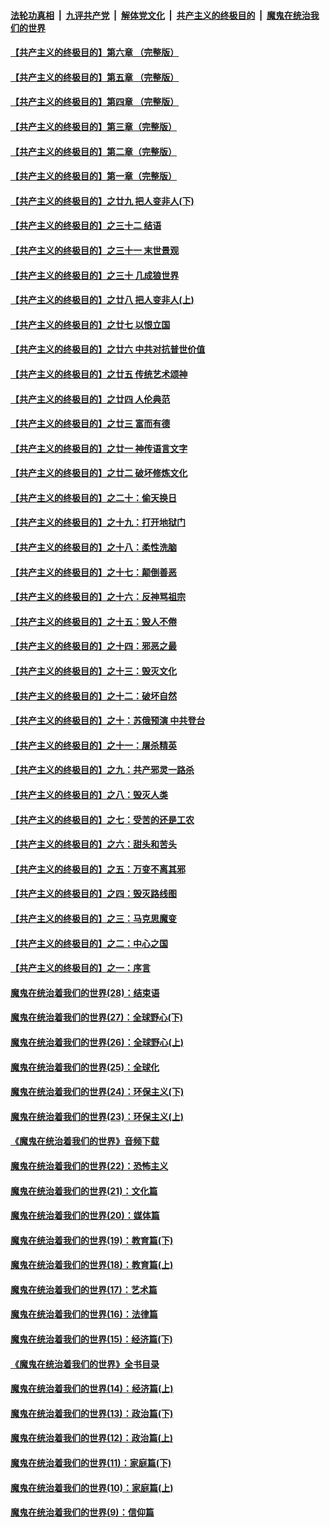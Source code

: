 

####  [法轮功真相](../../../../basic/blob/master/README.md?t=04161701) &nbsp;|&nbsp; [九评共产党](../../../../9ping.md/blob/master/README.md?t=04161701) &nbsp;|&nbsp; [解体党文化](../../../../jtdwh.md/blob/master/README.md?t=04161701)  &nbsp;|&nbsp; [共产主义的终极目的](../../../../gczydzjmd.md/blob/master/README.md?t=04161701) &nbsp;|&nbsp; [魔鬼在统治我们的世界](../../../../mgztzwmdsj.md/blob/master/README.md?t=04161701) 

#### [【共产主义的终极目的】第六章 （完整版）](../pages/nsc422/n11428913.md?t=04161701) 

#### [【共产主义的终极目的】第五章 （完整版）](../pages/nsc422/n11428912.md?t=04161701) 

#### [【共产主义的终极目的】第四章 （完整版）](../pages/nsc422/n11428907.md?t=04161701) 

#### [【共产主义的终极目的】第三章（完整版）](../pages/nsc422/n11428848.md?t=04161701) 

#### [【共产主义的终极目的】第二章（完整版）](../pages/nsc422/n11428831.md?t=04161701) 

#### [【共产主义的终极目的】第一章（完整版）](../pages/nsc422/n11417651.md?t=04161701) 

#### [【共产主义的终极目的】之廿九 把人变非人(下)](../pages/nsc422/n11344140.md?t=04161701) 

#### [【共产主义的终极目的】之三十二 结语](../pages/nsc422/n11360535.md?t=04161701) 

#### [【共产主义的终极目的】之三十一 末世景观](../pages/nsc422/n11351129.md?t=04161701) 

#### [【共产主义的终极目的】之三十 几成狼世界](../pages/nsc422/n11348280.md?t=04161701) 

#### [【共产主义的终极目的】之廿八 把人变非人(上)](../pages/nsc422/n11340492.md?t=04161701) 

#### [【共产主义的终极目的】之廿七 以恨立国](../pages/nsc422/n11336944.md?t=04161701) 

#### [【共产主义的终极目的】之廿六 中共对抗普世价值](../pages/nsc422/n11324785.md?t=04161701) 

#### [【共产主义的终极目的】之廿五 传统艺术颂神](../pages/nsc422/n11296396.md?t=04161701) 

#### [【共产主义的终极目的】之廿四 人伦典范](../pages/nsc422/n11296397.md?t=04161701) 

#### [【共产主义的终极目的】之廿三 富而有德](../pages/nsc422/n11283598.md?t=04161701) 

#### [【共产主义的终极目的】之廿一 神传语言文字](../pages/nsc422/n11263265.md?t=04161701) 

#### [【共产主义的终极目的】之廿二 破坏修炼文化](../pages/nsc422/n11245728.md?t=04161701) 

#### [【共产主义的终极目的】之二十：偷天换日](../pages/nsc422/n11238846.md?t=04161701) 

#### [【共产主义的终极目的】之十九：打开地狱门](../pages/nsc422/n11206376.md?t=04161701) 

#### [【共产主义的终极目的】之十八：柔性洗脑](../pages/nsc422/n11199994.md?t=04161701) 

#### [【共产主义的终极目的】之十七：颠倒善恶](../pages/nsc422/n11179782.md?t=04161701) 

#### [【共产主义的终极目的】之十六：反神骂祖宗](../pages/nsc422/n11166798.md?t=04161701) 

#### [【共产主义的终极目的】之十五：毁人不倦](../pages/nsc422/n11166792.md?t=04161701) 

#### [【共产主义的终极目的】之十四：邪恶之最](../pages/nsc422/n11150249.md?t=04161701) 

#### [【共产主义的终极目的】之十三：毁灭文化](../pages/nsc422/n11135227.md?t=04161701) 

#### [【共产主义的终极目的】之十二：破坏自然](../pages/nsc422/n11135214.md?t=04161701) 

#### [【共产主义的终极目的】之十：苏俄预演 中共登台](../pages/nsc422/n11118424.md?t=04161701) 

#### [【共产主义的终极目的】之十一：屠杀精英](../pages/nsc422/n11118442.md?t=04161701) 

#### [【共产主义的终极目的】之九：共产邪灵一路杀](../pages/nsc422/n11114139.md?t=04161701) 

#### [【共产主义的终极目的】之八：毁灭人类](../pages/nsc422/n11108503.md?t=04161701) 

#### [【共产主义的终极目的】之七：受苦的还是工农](../pages/nsc422/n11101809.md?t=04161701) 

#### [【共产主义的终极目的】之六：甜头和苦头](../pages/nsc422/n11096971.md?t=04161701) 

#### [【共产主义的终极目的】之五：万变不离其邪](../pages/nsc422/n11091285.md?t=04161701) 

#### [【共产主义的终极目的】之四：毁灭路线图](../pages/nsc422/n11086284.md?t=04161701) 

#### [【共产主义的终极目的】之三：马克思魔变](../pages/nsc422/n11061941.md?t=04161701) 

#### [【共产主义的终极目的】之二：中心之国](../pages/nsc422/n11047728.md?t=04161701) 

#### [【共产主义的终极目的】之一：序言](../pages/nsc422/n11086077.md?t=04161701) 

#### [魔鬼在统治着我们的世界(28)：结束语](../pages/nsc422/n10936246.md?t=04161701) 

#### [魔鬼在统治着我们的世界(27)：全球野心(下)](../pages/nsc422/n10928319.md?t=04161701) 

#### [魔鬼在统治着我们的世界(26)：全球野心(上)](../pages/nsc422/n10900318.md?t=04161701) 

#### [魔鬼在统治着我们的世界(25)：全球化](../pages/nsc422/n10788205.md?t=04161701) 

#### [魔鬼在统治着我们的世界(24)：环保主义(下)](../pages/nsc422/n10695307.md?t=04161701) 

#### [魔鬼在统治着我们的世界(23)：环保主义(上)](../pages/nsc422/n10688613.md?t=04161701) 

#### [《魔鬼在统治着我们的世界》音频下载](../pages/nsc422/n10635553.md?t=04161701) 

#### [魔鬼在统治着我们的世界(22)：恐怖主义](../pages/nsc422/n10614727.md?t=04161701) 

#### [魔鬼在统治着我们的世界(21)：文化篇](../pages/nsc422/n10597706.md?t=04161701) 

#### [魔鬼在统治着我们的世界(20)：媒体篇](../pages/nsc422/n10586579.md?t=04161701) 

#### [魔鬼在统治着我们的世界(19)：教育篇(下)](../pages/nsc422/n10564808.md?t=04161701) 

#### [魔鬼在统治着我们的世界(18)：教育篇(上)](../pages/nsc422/n10526970.md?t=04161701) 

#### [魔鬼在统治着我们的世界(17)：艺术篇](../pages/nsc422/n10499093.md?t=04161701) 

#### [魔鬼在统治着我们的世界(16)：法律篇](../pages/nsc422/n10485969.md?t=04161701) 

#### [魔鬼在统治着我们的世界(15)：经济篇(下)](../pages/nsc422/n10469975.md?t=04161701) 

#### [《魔鬼在统治着我们的世界》全书目录](../pages/nsc422/n10464261.md?t=04161701) 

#### [魔鬼在统治着我们的世界(14)：经济篇(上)](../pages/nsc422/n10457370.md?t=04161701) 

#### [魔鬼在统治着我们的世界(13)：政治篇(下)](../pages/nsc422/n10448270.md?t=04161701) 

#### [魔鬼在统治着我们的世界(12)：政治篇(上)](../pages/nsc422/n10444576.md?t=04161701) 

#### [魔鬼在统治着我们的世界(11)：家庭篇(下)](../pages/nsc422/n10440961.md?t=04161701) 

#### [魔鬼在统治着我们的世界(10)：家庭篇(上)](../pages/nsc422/n10435448.md?t=04161701) 

#### [魔鬼在统治着我们的世界(9)：信仰篇](../pages/nsc422/n10432159.md?t=04161701) 

